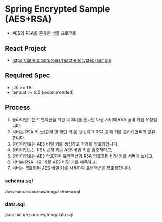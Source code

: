 # Spring Encrypted Sample (AES+RSA)
- AES와 RSA를 혼용한 샘플 프로젝트

## React Project
- https://github.com/rojae/react-encrypted-sample

## Required Spec
- jdk >= 1.8
- tomcat >= 8.5 (recommended)

## Process
1. 클라이언트는 트랜잭션을 위한 데이터를 준비한 다음 서버에 RSA 공개 키를 요청합니다.
2. 서버는 RSA 키 쌍(공개 및 개인 키)을 생성하고 RSA 공개 키를 클라이언트와 공유합니다.
3. 클라이언트는 AES 비밀 키를 생성하고 거래를 암호화합니다.
4. 클라이언트는 RSA 공개 키로 AES 비밀 키를 암호화하고,
5. 클라이언트는 AES 암호화된 트랜잭션과 RSA 암호화된 비밀 키를 서버에 보내고,
6. 서버는 RSA 개인 키로 AES 비밀 키를 해독하고,
7. 서버는 복호화된 AES 비밀 키를 사용하여 트랜잭션을 복호화합니다.

### schema.sql
/src/main/resources/mbg/schema.sql

### data.sql
/src/main/resources/mbg/data.sql

